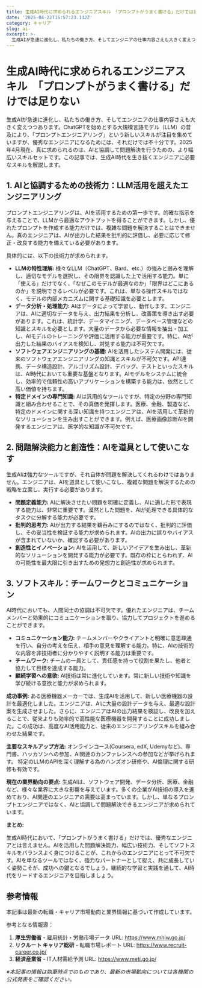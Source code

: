 ```yaml
---
title: 生成AI時代に求められるエンジニアスキル　「プロンプトがうまく書ける」だけでは足りない
date: '2025-04-22T15:57:23.132Z'
category: キャリア
slug: ai-
excerpt: >-
  生成AIが急速に進化し、私たちの働き方、そしてエンジニアの仕事内容さえも大きく変えつつあります。ChatGPTを始めとする大規模言語モデル（LLM）の普及により、「プロンプトエンジニアリング」という新しいスキルが注目を集めていますが、優秀なエンジニアになるためには、それだけでは不十分です。2025年...
---
```


# 生成AI時代に求められるエンジニアスキル　「プロンプトがうまく書ける」だけでは足りない

生成AIが急速に進化し、私たちの働き方、そしてエンジニアの仕事内容さえも大きく変えつつあります。ChatGPTを始めとする大規模言語モデル（LLM）の普及により、「プロンプトエンジニアリング」という新しいスキルが注目を集めていますが、優秀なエンジニアになるためには、それだけでは不十分です。2025年4月現在、真に求められるのは、AIと協調して問題解決を行うための、より幅広いスキルセットです。この記事では、生成AI時代を生き抜くエンジニアに必要なスキルを解説します。


## 1. AIと協調するための技術力：LLM活用を超えたエンジニアリング


プロンプトエンジニアリングは、AIを活用するための第一歩です。的確な指示を与えることで、LLMから最適なアウトプットを得ることができます。しかし、優れたプロンプトを作成する能力だけでは、複雑な問題を解決することはできません。真のエンジニアは、AIが出力した結果を批判的に評価し、必要に応じて修正・改良する能力を備えている必要があります。

具体的には、以下の技術力が求められます。

* **LLMの特性理解:**  様々なLLM（ChatGPT、Bard、etc.）の強みと弱みを理解し、適切なモデルを選択し、その限界を認識した上で活用する能力。単に「使える」だけでなく、「なぜこのモデルが最適なのか」「限界はどこにあるのか」を説明できるレベルが必要です。これは、単なる操作スキルではなく、モデルの内部メカニズムに関する基礎知識を必要とします。
* **データ分析・処理能力:** AIはデータによって学習し、動作します。エンジニアは、AIに適切なデータを与え、出力結果を分析し、改善策を導き出す必要があります。これは、統計学、データマイニング、データベース管理などの知識とスキルを必要とします。大量のデータから必要な情報を抽出・加工し、AIモデルのトレーニングや評価に活用する能力が重要です。特に、AIが出力した結果のバイアスを検知し、対処する能力は不可欠です。
* **ソフトウェアエンジニアリングの基礎:** AIを活用したシステム開発には、従来のソフトウェアエンジニアリングの知識とスキルが不可欠です。API連携、データ構造設計、アルゴリズム設計、デバッグ、テストといったスキルは、AI時代においても重要な基盤となります。AIモデルをシステムに統合し、効率的で信頼性の高いアプリケーションを構築する能力は、依然として高い価値を持ちます。
* **特定ドメインの専門知識:**  AIは汎用的なツールですが、特定の分野の専門知識と組み合わせることで、その真価を発揮します。医療、金融、製造など、特定のドメインに関する深い知識を持つエンジニアは、AIを活用して革新的なソリューションを生み出すことができます。例えば、医療画像診断AIを開発するエンジニアは、医学的な知識が不可欠です。


## 2. 問題解決能力と創造性：AIを道具として使いこなす


生成AIは強力なツールですが、それ自体が問題を解決してくれるわけではありません。エンジニアは、AIを道具として使いこなし、複雑な問題を解決するための戦略を立案し、実行する必要があります。

* **問題定義能力:** AIに解決させたい問題を明確に定義し、AIに適した形で表現する能力は、非常に重要です。漠然とした問題を、AIが処理できる具体的なタスクに分解する能力が必要です。
* **批判的思考力:** AIが出力する結果を鵜呑みにするのではなく、批判的に評価し、その妥当性を検証する能力が求められます。AIの出力に誤りやバイアスが含まれていないか、確認する必要があります。
* **創造性とイノベーション:** AIを活用して、新しいアイデアを生み出し、革新的なソリューションを開発する能力が必要です。既存の枠にとらわれず、AIの可能性を最大限に引き出すための発想力と創造性が求められます。


## 3. ソフトスキル：チームワークとコミュニケーション


AI時代においても、人間同士の協調は不可欠です。優れたエンジニアは、チームメンバーと効果的にコミュニケーションを取り、協力してプロジェクトを進めることができます。

* **コミュニケーション能力:**  チームメンバーやクライアントと明確に意思疎通を行い、自分の考えを伝え、相手の意見を理解する能力。特に、AIの技術的な内容を非技術者に分かりやすく説明する能力は重要です。
* **チームワーク:** チームの一員として、責任感を持って役割を果たし、他者と協力して目標を達成する能力。
* **継続学習への意欲:** AI技術は常に進化しています。常に新しい技術や知識を学び続ける意欲と能力が求められます。


**成功事例:** ある医療機器メーカーでは、生成AIを活用して、新しい医療機器の設計を最適化しました。エンジニアは、AIに大量の設計データを与え、最適な設計案を生成させました。さらに、エンジニアはAIの出力結果を検証し、改良を加えることで、従来よりも効率的で高性能な医療機器を開発することに成功しました。この成功は、高度なAI活用能力と、従来のエンジニアリングスキルを組み合わせた結果です。


**主要なスキルアップ方法:**  オンラインコース(Coursera, edX, Udemyなど)、専門書、ハッカソンへの参加、AI関連のカンファレンスへの参加などが挙げられます。 特定のLLMのAPIを深く理解する為のハンズオン研修や、AI倫理に関する研修も有効です。


**現在の業界動向の要点:**  生成AIは、ソフトウェア開発、データ分析、医療、金融など、様々な業界に大きな影響を与えています。多くの企業がAI技術の導入を進めており、AI関連のエンジニアの需要は高まっています。しかし、単なるプロンプトエンジニアではなく、AIと協調して問題解決できるエンジニアが求められています。


**まとめ:**

生成AI時代において、「プロンプトがうまく書ける」だけでは、優秀なエンジニアとは言えません。AIを活用した問題解決能力、幅広い技術力、そしてソフトスキルをバランスよく身につけることが、これからのエンジニアにとって不可欠です。AIを単なるツールではなく、強力なパートナーとして捉え、共に成長していく姿勢こそが、成功への鍵となるでしょう。継続的な学習と実践を通して、AI時代をリードするエンジニアを目指しましょう。


## 参考情報

本記事は最新の転職・キャリア市場動向と業界情報に基づいて作成しています。

参考となる情報源：
1. **厚生労働省** - 雇用統計・労働市場データ
   URL: https://www.mhlw.go.jp/
2. **リクルート キャリア総研** - 転職市場レポート
   URL: https://www.recruit-career.co.jp/
3. **経済産業省** - IT人材需給予測
   URL: https://www.meti.go.jp/

*※本記事の情報は執筆時点でのものであり、最新の市場動向については各機関の公式発表をご確認ください。*
